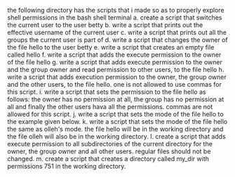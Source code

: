the following directory has the scripts that i made so as to properly explore shell permissions in the bash shell terminal
a. create a script that switches the current user to the user betty
b. write a script that prints out the effective username of the current user
c. write a script that prints out all the groups the current user is part of
d. write a script that changes the owner of the file hello to the user betty
e. write a script that creates an empty file called hello
f. write a script that adds the execute permission to the owner of the file hello
g. write a script that adds execute permission to the owner and the group owner and read permission to other users, to the file hello
h. write a script that adds execution permission to the owner, the group owner and the other users, to the file hello. one is not allowed to use commas for this script.
i. write a script that sets the permission to the file hello as follows: the owner has no permission at all, the group has no permission at all and finally the other users hava all the permissions. commas are not allowed for this script.
j. write a script that sets the mode of the file hello to the example given below.
k. write a script that sets the mode of the file hello the same as olleh's mode. the file hello will be in the working directory and the file olleh will also be in the working directory.
l. create a script that adds execute permission to all subdirectories of the current directory for the owner, the group owner and all other users. regular files should not be changed.
m. create a script that creates a directory called my_dir with permissions 751 in the working directory.


